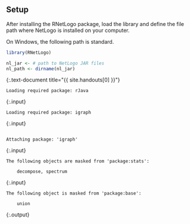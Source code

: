 ---
---


## Setup

After installing the RNetLogo package, load the library and define the file path where NetLogo is installed on your computer.

On Windows, the following path is standard.


~~~r
library(RNetLogo)

nl_jar <- # path to NetLogo JAR files
nl_path <- dirname(nl_jar)
~~~
{:.text-document title="{{ site.handouts[0] }}"}


~~~
Loading required package: rJava
~~~
{:.input}
~~~
Loading required package: igraph
~~~
{:.input}
~~~

Attaching package: 'igraph'
~~~
{:.input}
~~~
The following objects are masked from 'package:stats':

    decompose, spectrum
~~~
{:.input}
~~~
The following object is masked from 'package:base':

    union
~~~
{:.output}
